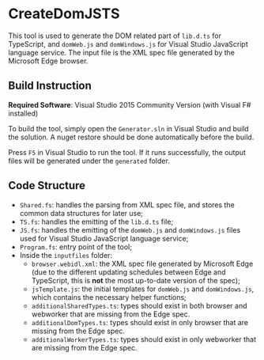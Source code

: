 # CreateDomJSTS
This tool is used to generate the DOM related part of `lib.d.ts` for TypeScript, and `domWeb.js` and `domWindows.js` for Visual Studio JavaScript language service. The input file is the XML spec file generated by the Microsoft Edge browser.

## Build Instruction
**Required Software**: Visual Studio 2015 Community Version (with Visual F# installed)

To build the tool, simply open the `Generator.sln` in Visual Studio and build the solution. A nuget restore should be done automatically before the build.

Press `F5` in Visual Studio to run the tool. If it runs successfully, the output files will be generated under the `generated` folder.

## Code Structure
- `Shared.fs`: handles the parsing from XML spec file, and stores the common data structures for later use;
- `TS.fs`: handles the emitting of the `lib.d.ts` file;
- `JS.fs`: handles the emitting of the `domWeb.js` and `domWindows.js`
files used for Visual Studio JavaScript language service;
- `Program.fs`: entry point of the tool;
- Inside the `inputfiles` folder:
    - `browser.webidl.xml`: the XML spec file generated by Microsoft Edge (due to the different updating schedules between Edge and TypeScript, this is **not** the most up-to-date version of the spec);
    - `jsTemplate.js`: the initial templates for `domWeb.js` and `domWindows.js`, which contains the necessary helper functions;
    - `additionalSharedTypes.ts`: types should exist in both browser and webworker that are missing from the Edge spec.
    - `additionalDomTypes.ts`: types should exist in only browser that are missing from the Edge spec.
    - `additionalWorkerTypes.ts`: types should exist in only webworker that are missing from the Edge spec.
